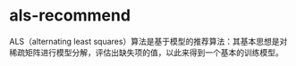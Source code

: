 # als-recommend
ALS（alternating least squares）算法是基于模型的推荐算法：其基本思想是对稀疏矩阵进行模型分解，评估出缺失项的值，以此来得到一个基本的训练模型。

